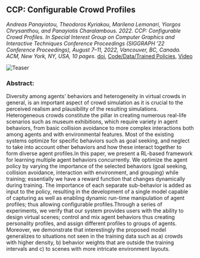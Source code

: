 ## CCP: Configurable Crowd Profiles

_Andreas Panayiotou, Theodoros Kyriakou, Marilena Lemonari, Yiorgos Chrysanthou, and Panayiotis Charalambous. 2022. CCP: Configurable Crowd Profiles. In Special Interest Group on Computer Graphics and Interactive Techniques Conference Proceedings (SIGGRAPH ’22 Conference  Proceedings), August 7–11, 2022, Vancouver, BC, Canada. ACM, New York, NY, USA, 10 pages._
[doi](https://doi.org/10.1145/3528233.3530712), [Code/Data/Trained Policies](https://github.com/veupnea/CCP), [Video](https://www.youtube.com/watch?v=k5SAOnisBas)

![Teaser](https://user-images.githubusercontent.com/94784611/170231686-6433104d-4ce2-43d5-9bb7-5461ad25f6a8.jpg)

### Abstract:
Diversity among agents' behaviors and heterogeneity in virtual crowds in general, is an important aspect of crowd simulation as it is crucial to the perceived realism and plausibility of the resulting simulations.  Heterogeneous crowds constitute the pillar in creating numerous real-life scenarios such as museum exhibitions, which require variety in agent behaviors, from basic collision avoidance to more complex interactions both among agents and with environmental features. Most of the existing systems optimize for specific behaviors such as goal seeking, and neglect to take into account other behaviors and how these interact together to form diverse agent profiles.In this paper, we present a RL-based framework for learning multiple agent behaviors concurrently. We optimize the agent policy by varying the importance of the selected behaviors (goal seeking, collision avoidance, interaction with environment, and grouping) while training; essentially we have a reward function that changes dynamically during training. The importance of each separate sub-behavior is added as input to the policy, resulting in the development of a single model capable of capturing as well as enabling dynamic run-time manipulation of agent profiles; thus allowing configurable profiles.Through a series of experiments, we verify that our system provides users with the ability to design virtual scenes; control and mix agent behaviors thus creating personality profiles, and assign different profiles to groups of agents. Moreover, we demonstrate that interestingly the proposed model generalizes to situations not seen in the training data such as a) crowds with higher density, b) behavior weights that are outside the training intervals and c) to scenes with more intricate environment layouts.
